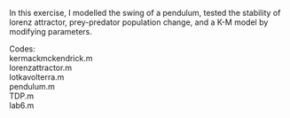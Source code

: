 In this exercise, I modelled the swing of a pendulum, tested the stability of lorenz attractor, prey-predator population change, and a K-M model by modifying parameters.

Codes: <br>
kermackmckendrick.m <br>
lorenzattractor.m <br>
lotkavolterra.m <br>
pendulum.m <br>
TDP.m <br>
lab6.m <br>
